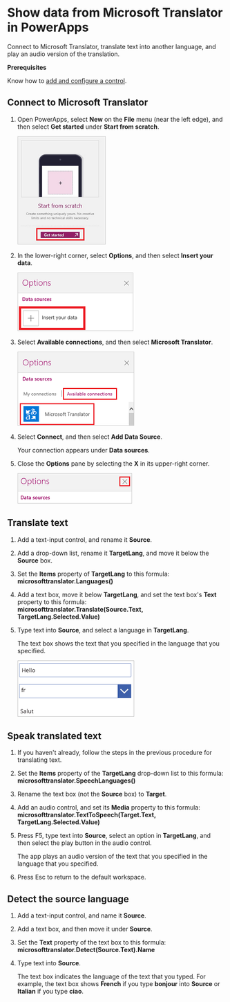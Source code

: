 <properties
   pageTitle="Show data from Microsoft Translator | Microsoft PowerApps"
   description="Translate text into another language and play an audio version of the translation in an app"
   services=""
   suite="powerapps"
   documentationCenter="na"
   authors="aftowen"
   manager="erikre"
   editor=""
   tags=""/>

<tags
   ms.service="powerapps"
   ms.devlang="na"
   ms.topic="article"
   ms.tgt_pltfrm="na"
   ms.workload="na"
   ms.date="02/11/2016"
   ms.author="anneta"/>

# Show data from Microsoft Translator in PowerApps #

Connect to Microsoft Translator, translate text into another language, and play an audio version of the translation.

**Prerequisites**

Know how to [add and configure a control](add-configure-controls.md).

## Connect to Microsoft Translator ##
1.  Open PowerApps, select **New** on the **File** menu (near the left edge), and then select **Get started** under **Start from scratch**.

	![Open a blank app](./media/show-translator-data/blank-app.png)

1. In the lower-right corner, select **Options**, and then select **Insert your data**.

	![Insert a data source](./media/show-translator-data/insert-data.png)

1. Select **Available connections**, and then select **Microsoft Translator**.

	![Connect to Microsoft Translator](./media/show-translator-data/add-translator.png)

1. Select **Connect**, and then select **Add Data Source**.

	Your connection appears under **Data sources**.

1. Close the **Options** pane by selecting the **X** in its upper-right corner.

	![Close the Options pane](./media/show-translator-data/close-options.png)

## Translate text ##
1. Add a text-input control, and rename it **Source**.

1. Add a drop-down list, rename it **TargetLang**, and move it below the **Source** box.

1. Set the **Items** property of **TargetLang** to this formula:<br>
**microsofttranslator.Languages()**

1. Add a text box, move it below **TargetLang**, and set the text box's **Text** property to this formula:
<br>**microsofttranslator.Translate(Source.Text, TargetLang.Selected.Value)**

1. Type text into **Source**, and select a language in **TargetLang**.

	The text box shows the text that you specified in the language that you specified.

	![Translate text from English to French](./media/show-translator-data/translate-text.png)

## Speak translated text ##
1. If you haven't already, follow the steps in the previous procedure for translating text.

1. Set the **Items** property of the **TargetLang** drop-down list to this formula:<br>
**microsofttranslator.SpeechLanguages()**

1. Rename the text box (not the **Source** box) to **Target**.

1. Add an audio control, and set its **Media** property to this formula:<br>
**microsofttranslator.TextToSpeech(Target.Text, TargetLang.Selected.Value)**

1. Press F5, type text into **Source**, select an option in **TargetLang**, and then select the play button in the audio control.

	The app plays an audio version of the text that you specified in the language that you specified.

1. Press Esc to return to the default workspace.

## Detect the source language ##
1. Add a text-input control, and name it **Source**.

1. Add a text box, and then move it under **Source**.

1. Set the **Text** property of the text box to this formula:
<br>**microsofttranslator.Detect(Source.Text).Name**

1. Type text into **Source**.

	The text box indicates the language of the text that you typed. For example, the text box shows **French** if you type **bonjour** into **Source** or **Italian** if you type **ciao**.
